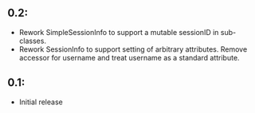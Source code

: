 ## 0.2:
* Rework SimpleSessionInfo to support a mutable sessionID in sub-classes.
* Rework SessionInfo to support setting of arbitrary attributes. Remove accessor for username and treat
  username as a standard attribute.

## 0.1:

* Initial release
